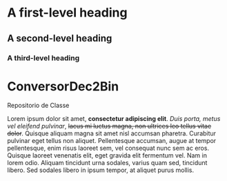 # A first-level heading
## A second-level heading
### A third-level heading

#  ConversorDec2Bin
 Repositorio de Classe
 
Lorem ipsum dolor sit amet, **consectetur adipiscing elit**. _Duis porta, metus vel eleifend pulvinar_, ~~lacus mi luctus magna, non ultrices leo tellus vitae dolor~~. Quisque aliquam magna sit amet nisl accumsan pharetra. Curabitur pulvinar eget tellus non aliquet. Pellentesque accumsan, augue at tempor pellentesque, enim risus laoreet sem, vel consequat nunc sem ac eros. Quisque laoreet venenatis elit, eget gravida elit fermentum vel. Nam in lorem odio. Aliquam tincidunt urna sodales, varius quam sed, tincidunt libero. Sed sodales libero in ipsum tempor, at aliquet purus mollis.

